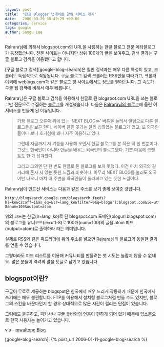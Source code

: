 ```yaml
---
layout: post
title:  "한글 Blogger 업데이트 알림 서비스 개시"
date:   2006-03-29 08:49:29 +09:00
categories: service
tags: google
author: Samgu Lee
---
```

Ralrara님에 의해서 blogspot.com의 URL을 사용하는 한글 블로그 전문 메타블로그가 등장했습니다. 전문 사이트는 아니지만 상위 100개의 글을 보여주고, 검색 결과는 구글 블로그 검색을 이용했다고 합니다.

[구글 블로그 검색][google-blog-search]은 일반 검색과는 매우 다른 특성이 있고, 크롤러도 독립적으로 작동됩니다. 구글 블로그 검색 크롤러는 RSS만을 따라가고, 크롤러 이외에 weblogs.com과 같은 블로그 핑 사이트에서도 정보를 받아옵니다. 그 속도가 구글 웹 검색에 비해서 매우 빠릅니다.

Ralrara님은 구글 블로그 검색을 이용해서 한글로 된 blogspot.com URL을 쓰는 블로그만 전문으로 수집하는 [블로그](http://koreanupdate.blogspot.com/)를 개설했습니다. 다음은 [Ralrara님의 블로그](http://ralrara.blogspot.com/2006/03/blogger.html)에 올린 이 서비스를 만들게 된 이유입니다.

> 가끔 블로그 오른쪽 위에 있는 &#8216;NEXT BLOG≫&#8217; 버튼을 눌러서 랜덤으로 다른 블로그들을 보곤 한다. 네이버 같은 곳과는 달리 성의있는 블로그가 많고, 또 외국인들이다 보니 호기심에 꽤나 자주 이용하고 있다.
> 
> 그런데 지금까지 저 기능을 사용해 오면서 한글 블로그를 본 적은 딱 한 번뿐이다. 그것도 한국인이 아니라 한글을 배우는 외국인의 블로그였다. 기쁜 마음에 코멘트도 한 개 남겨줬다.
>
> 그리고 그외엔 단 한 번도 한글로 된 블로그를 보지 못했다. 이건 마치 외국의 길거리에 혼자 서 있는 듯한 느낌과 비슷하다. 아무리 NEXT BLOG를 눌러도 외국어만 나오니 마치 내 주변을 외국인들이 둘러싸고 있는 듯한 느낌이다.

Ralrara님이 만드신 서비스는 다음과 같은 주소를 보기 좋게 보여준 것입니다.

    http://blogsearch.google.com/blogsearch_feeds?hl=ko&c2coff=1&as_eq=&lr=lang_ko&filter=0&q=blogurl:blogspot.com&ie=utf-8&num=100&output=atom

위의 코드는 한글(lr=lang_ko)로 된 blogspot.com 도메인(blogurl:blogspot.com)의 블로그를 유니코드(ie=utf-8)로 100개(num=100)의 글을 atom 피드(output=atom)로 출력하라 라는 의미입니다.

실제로 RSS와 같은 피드리더에 위의 주소를 넣으면 Ralrara님의 블로그와 동일한 결과를 얻을 수 있습니다.

그렇더라도 피드 리스트를 이용해 커뮤니티를 만들려는 첫 시도는 놀랍지 않을 수 없네요. 많은 분들이 격려의 말을 덧글로 남기고 있습니다.

## blogspot이란?

구글이 무료로 제공하는 blogspot은 한국에서 매우 느리게 작동하기 때문에 한국에서 쓰기에는 매우 불편합니다. FTP를 이용해서 설치형 블로그처럼 만들 수도 있지만, 블로그의 스킨을 바꾼다던지 할 경우 상대적으로 많은 시간이 걸리는 단점이 있습니다.

그럼에도 불구하고, 피카사나 구글 툴바와의 연동이 편하게 되어 있기 때문에 입소문으로 한국 사용자는 늘어가고 있습니다.

via &#8211; [mwultong Blog](http://mwultong.blogspot.com/2006/03/bloggercom-blogger.html)

[google-blog-search]: {% post_url 2006-01-11-google-blog-search %}